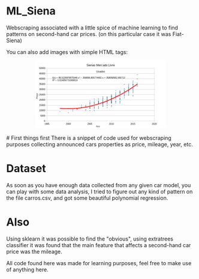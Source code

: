 # ML_Siena
Webscraping associated with a little spice of machine learning to find patterns on second-hand car prices.
(on this particular case it was Fiat-Siena)

You can also add images with simple HTML tags:

<p align="center">
  <img src="https://github.com/llemonS/ML_Siena/blob/master/anopre%C3%A7o_.png?raw=true" width="350" title="hover text">
</p>
# First things first
There is a snippet of code used for webscraping purposes collecting announced cars properties as price, mileage, year, etc.

# Dataset
As soon as you have enough data collected from any given car model, you can play with some data analysis, I tried to figure out any kind of pattern on the file carros.csv, and got some beautiful polynomial regression.

# Also
Using sklearn it was possible to find the "obvious", using extratrees classifier it was found that the main feature that affects a second-hand car price was the mileage.

All code found here was made for learning purposes, feel free to make use of anything here.
